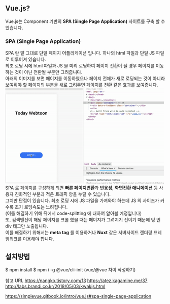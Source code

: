 ## Vue.js?
Vue.js는 Component 기반의 **SPA (Single Page Application)** 사이트를 구축 할 수 있습니다.

### SPA (Single Page Application)
SPA 란 말 그대로 단일 페이지 어플리케이션 입니다. 하나의 html 파일과 단일 JS 파일로 이루어져 있습니다.   
최초 로딩 시에 html 파일과 JS 을 미리 로딩하여 페이지 전환이 될 경우 페이지를 이동하는 것이 아닌 전환될 부분만 그려줍니다.     
아래의 이미지를 보면 페이지를 이동하였으나 페이지 전체가 새로 로딩되는 것이 아니라 보여줘야 할 페이지의 부분을 새로 그려주면 페이지를 전환 같은 효과를 보여줍니다.     
<img src="./webtoon.gif" width="500px" height="300px"></img>     
SPA 로 페이지를 구성하게 되면 **빠른 페이지변환**과 **반응성**, **화면전환 애니메이션** 등 사용자 친화적인 부분과 적은 트래픽 양을 누릴 수 있습니다.     
그치만 단점이 있습니다. 최초 로딩 시에 JS 파일을 가져와야 하는데 JS 의 사이즈가 커수록 초기 로딩속도는 느려집니다.     
(이를 해결하기 위해 뒤에서 code-splitting 에 대하여 알아볼 예정입니다)     
또, 검색엔진이 해당 페이지를 크롤 했을 때는 페이지가 그려지기 전이기 때문에 텅 빈 div 태그만 노출됩니다.     
이를 해결하기 위해서는 **meta tag** 를 이용하거나 **Nuxt** 같은 서버사이드 렌더링 프레임워크를 이용해야 합니다.

## 설치방법
$ npm install
$ npm i -g @vue/cli-init (vue/@vue 차이 작성하기)

참고 URL 
https://nangko.tistory.com/13
https://atez.kagamine.me/37
http://labs.brandi.co.kr/2018/05/03/kwakjs.html

https://simplevue.gitbook.io/intro/vue.js#spa-single-page-application
